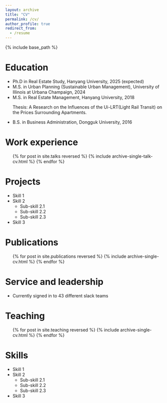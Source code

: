 ```yaml
---
layout: archive
title: "CV"
permalink: /cv/
author_profile: true
redirect_from:
  - /resume
---
```


{% include base_path %}

Education
======
* Ph.D in Real Estate Study, Hanyang University, 2025 (expected)
* M.S. in Urban Planning (Sustainable Urban Management), University of Illinois at Urbana Champaign, 2024
* M.S. in Real Estate Management, Hanyang University, 2018
  <p>Thesis: A Research on the Influences of the Ui-LRT(Light Rail Transit) on the Prices Surrounding Apartments.</p>
* B.S. in Business Administration, Dongguk University, 2016

Work experience
======
  <ul>{% for post in site.talks reversed %}
    {% include archive-single-talk-cv.html  %}
  {% endfor %}</ul>

Projects
======
* Skill 1
* Skill 2
  * Sub-skill 2.1
  * Sub-skill 2.2
  * Sub-skill 2.3
* Skill 3
  

Publications
======
  <ul>{% for post in site.publications reversed %}
    {% include archive-single-cv.html %}
  {% endfor %}</ul>

Service and leadership
======
* Currently signed in to 43 different slack teams

Teaching
======
  <ul>{% for post in site.teaching reversed %}
    {% include archive-single-cv.html %}
  {% endfor %}</ul>
  
Skills
======
* Skill 1
* Skill 2
  * Sub-skill 2.1
  * Sub-skill 2.2
  * Sub-skill 2.3
* Skill 3
